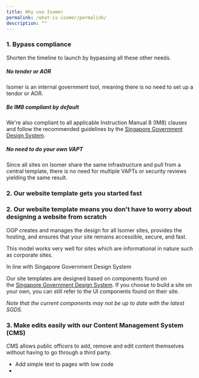 ```yaml
---
title: Why use Isomer
permalink: /what-is-isomer/permalink/
description: ""
---
```

### 1. Bypass compliance

Shorten the timeline to launch by bypassing all these other needs.

##### No tender or AOR
Isomer is an internal government tool, meaning there is no need to set up a tendor or AOR.

##### Be IM8 compliant by default
We're also compliant to all applicable Instruction Manual 8 (IM8) clauses and follow the recommended guidelines by the [Singapore Government Design System](https://designsystem.gov.sg/). 

##### No need to do your own VAPT
Since all sites on Isomer share the same infrastructure and pull from a central template, there is no need for multiple VAPTs or security reviews yielding the same result.



### 2. Our website template gets you started fast
### 2. Our website template means you don't have to worry about designing a website from scratch

OGP creates and manages the design for all Isomer sites, provides the hosting, and ensures that your site remains accessible, secure, and fast.

This model works very well for sites which are informational in nature such as corporate sites.

 In line with Singapore Government Design System

Our site templates are designed based on components found on the [Singapore Government Design System](https://designsystem.tech.gov.sg/). If you choose to build a site on your own, you can still refer to the UI components found on their site.

_Note that the current components may not be up to date with the latest SGDS._



### 3. Make edits easily with our Content Management System (CMS)
CMS allows public officers to add, remove and edit content themselves without having to go through a third party. 
- Add simple text to pages with low code
- 